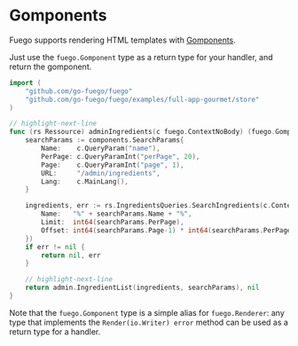 # Gomponents

Fuego supports rendering HTML templates with [Gomponents](https://github.com/maragudk/gomponents).

Just use the `fuego.Gomponent` type as a return type for your handler,
and return the gomponent.

```go
import (
	"github.com/go-fuego/fuego"
	"github.com/go-fuego/fuego/examples/full-app-gourmet/store"
)

// highlight-next-line
func (rs Ressource) adminIngredients(c fuego.ContextNoBody) (fuego.Gomponent, error) {
	searchParams := components.SearchParams{
		Name:    c.QueryParam("name"),
		PerPage: c.QueryParamInt("perPage", 20),
		Page:    c.QueryParamInt("page", 1),
		URL:     "/admin/ingredients",
		Lang:    c.MainLang(),
	}

	ingredients, err := rs.IngredientsQueries.SearchIngredients(c.Context(), store.SearchIngredientsParams{
		Name:   "%" + searchParams.Name + "%",
		Limit:  int64(searchParams.PerPage),
		Offset: int64(searchParams.Page-1) * int64(searchParams.PerPage),
	})
	if err != nil {
		return nil, err
	}

	// highlight-next-line
	return admin.IngredientList(ingredients, searchParams), nil
}
```

Note that the `fuego.Gomponent` type is a simple alias for `fuego.Renderer`:
any type that implements the `Render(io.Writer) error`
method can be used as a return type for a handler.
